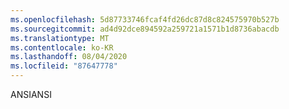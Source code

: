 ```yaml
---
ms.openlocfilehash: 5d87733746fcaf4fd26dc87d8c824575970b527b
ms.sourcegitcommit: ad4d92dce894592a259721a1571b1d8736abacdb
ms.translationtype: MT
ms.contentlocale: ko-KR
ms.lasthandoff: 08/04/2020
ms.locfileid: "87647778"
---
```

 <span data-ttu-id="25d4e-101">ANSI</span><span class="sxs-lookup"><span data-stu-id="25d4e-101">ANSI</span></span> 